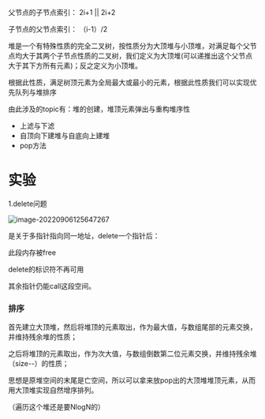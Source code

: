 父节点的子节点索引： 2i+1 || 2i+2

子节点的父节点索引：  （i-1）/2    

堆是一个有特殊性质的完全二叉树，按性质分为大顶堆与小顶堆，对满足每个父节点均大于其两个子节点性质的二叉树，我们定义为大顶堆(可以递推出这个父节点大于其下方所有元素)；反之定义为小顶堆。

   根据此性质，满足树顶元素为全局最大或最小的元素，根据此性质我们可以实现优先队列与堆排序

由此涉及的topic有：堆的创建，堆顶元素弹出与重构堆序性

* 上滤与下滤
* 自顶向下建堆与自底向上建堆
* pop方法

# 实验

1.delete问题

![image-20220906125647267](D:\衣陈\Pictures\my_typora_imgs\image-20220906125647267.png)

是关于多指针指向同一地址，delete一个指针后：

此段内存被free

delete的标识符不再可用

其余指针仍能call这段空间。

### 排序

首先建立大顶堆，然后将堆顶的元素取出，作为最大值，与数组尾部的元素交换，并维持残余堆的性质；

之后将堆顶的元素取出，作为次大值，与数组倒数第二位元素交换，并维持残余堆（size--）的性质；

思想是原堆空间的末尾是亡空间，所以可以拿来放pop出的大顶堆堆顶元素，从而用大顶堆实现自然增序排列。

（遍历这个堆还是要NlogN的）